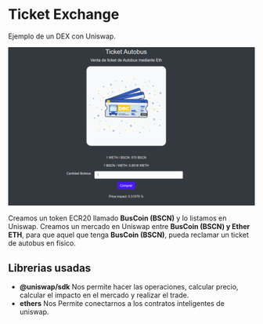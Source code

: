 # Ticket Exchange

Ejemplo de un DEX con Uniswap.

![alt text](https://github.com/jperaza1/uniswap-dex/blob/main/img/Captura%20de%20pantalla%20de%202020-11-24%2006-04-53.png)

Creamos un token ECR20 llamado **BusCoin (BSCN)** y lo listamos en Uniswap.
Creamos un mercado en Uniswap entre **BusCoin (BSCN) y Ether ETH**, para que aquel que tenga **BusCoin (BSCN)**, pueda reclamar un ticket de autobus en fisico.

## Librerias usadas

* **@uniswap/sdk** Nos permite hacer las operaciones, calcular precio, calcular el impacto en el mercado y realizar el trade.
* **ethers** Nos Permite conectarnos a los contratos inteligentes de uniswap.
